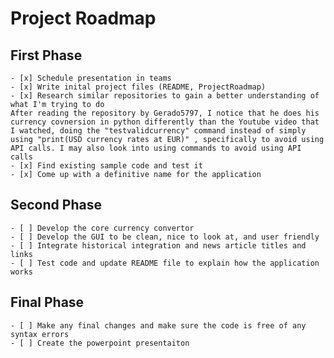 # Project Roadmap 
## First Phase
    - [x] Schedule presentation in teams
    - [x] Write inital project files (README, ProjectRoadmap)
    - [x] Research similar repositories to gain a better understanding of what I'm trying to do 
    After reading the repository by Gerado5797, I notice that he does his currency covnersion in python differently than the Youtube video that I watched, doing the "testvalidcurrency" command instead of simply using "print(USD currency rates at EUR)" , specifically to avoid using API calls. I may also look into using commands to avoid using API calls
    - [x] Find existing sample code and test it 
    - [x] Come up with a definitive name for the application 
## Second Phase
    - [ ] Develop the core currency convertor
    - [ ] Develop the GUI to be clean, nice to look at, and user friendly
    - [ ] Integrate historical integration and news article titles and links
    - [ ] Test code and update README file to explain how the application works
## Final Phase
    - [ ] Make any final changes and make sure the code is free of any syntax errors
    - [ ] Create the powerpoint presentaiton 
